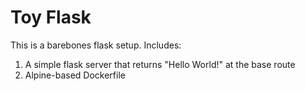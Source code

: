 # Toy Flask

This is a barebones flask setup. Includes:
1. A simple flask server that returns "Hello World!" at the base route
1. Alpine-based Dockerfile
